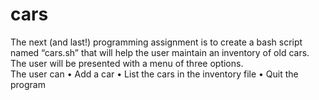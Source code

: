 # cars
The next 
(and last!) programming 
assignment is to create a bash script named “cars.sh” 
that will help the user maintain an inventory of old cars.
The user will be presented with a menu of three options.  
The user can
• Add a car
• List the cars in the inventory file
• Quit the program 
